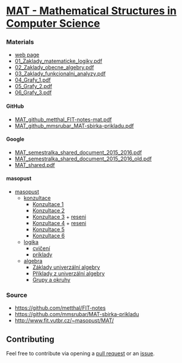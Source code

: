 # [MAT - Mathematical Structures in Computer Science](https://www.fit.vutbr.cz/study/courses/index.php.en?id=12838)

### Materials

* [web page](http://math.fme.vutbr.cz/Home/downloads?id_item_user=11&beta=1)
* [01_Zaklady_matematicke_logiky.pdf](https://github.com/europ/VUTBR-FIT-MAT/blob/master/materials/01_Zaklady_matematicke_logiky.pdf)
* [02_Zaklady_obecne_algebry.pdf](https://github.com/europ/VUTBR-FIT-MAT/blob/master/materials/02_Zaklady_obecne_algebry.pdf)
* [03_Zaklady_funkcionalni_analyzy.pdf](https://github.com/europ/VUTBR-FIT-MAT/blob/master/materials/03_Zaklady_funkcionalni_analyzy.pdf)
* [04_Grafy_1.pdf](https://github.com/europ/VUTBR-FIT-MAT/blob/master/materials/04_Grafy_1.pdf)
* [05_Grafy_2.pdf](https://github.com/europ/VUTBR-FIT-MAT/blob/master/materials/05_Grafy_2.pdf)
* [06_Grafy_3.pdf](https://github.com/europ/VUTBR-FIT-MAT/blob/master/materials/06_Grafy_3.pdf)

#### GitHub

* [MAT_github_metthal_FIT-notes-mat.pdf](https://github.com/europ/VUTBR-FIT-MAT/blob/master/github/MAT_github_metthal_FIT-notes-mat.pdf)
* [MAT_github_mmsrubar_MAT-sbirka-prikladu.pdf](https://github.com/europ/VUTBR-FIT-MAT/blob/master/github/MAT_github_mmsrubar_MAT-sbirka-prikladu.pdf)

#### Google

* [MAT_semestralka_shared_document_2015_2016.pdf](https://github.com/europ/VUTBR-FIT-MAT/blob/master/google/MAT_semestralka_shared_document_2015_2016.pdf)
* [MAT_semestralka_shared_document_2015_2016_old.pdf](https://github.com/europ/VUTBR-FIT-MAT/blob/master/google/MAT_semestralka_shared_document_2015_2016_old.pdf)
* [MAT_shared.pdf](https://github.com/europ/VUTBR-FIT-MAT/blob/master/google/MAT_shared.pdf)

#### masopust

* [masopust](https://github.com/europ/VUTBR-FIT-MAT/blob/master/masopust)
  * [konzultace](https://github.com/europ/VUTBR-FIT-MAT/blob/master/masopust/konzultace)
    * [Konzultace 1](https://github.com/europ/VUTBR-FIT-MAT/blob/master/masopust/konzultace/mat01.pdf)
    * [Konzultace 2](https://github.com/europ/VUTBR-FIT-MAT/blob/master/masopust/konzultace/mat02.pdf)
    * [Konzultace 3](https://github.com/europ/VUTBR-FIT-MAT/blob/master/masopust/konzultace/mat03.pdf) + [reseni](https://github.com/europ/VUTBR-FIT-MAT/blob/master/masopust/konzultace/mat03_reseni.pdf)
    * [Konzultace 4](https://github.com/europ/VUTBR-FIT-MAT/blob/master/masopust/konzultace/mat04.pdf) + [reseni](https://github.com/europ/VUTBR-FIT-MAT/blob/master/masopust/konzultace/mat04_reseni.pdf)
    * [Konzultace 5](https://github.com/europ/VUTBR-FIT-MAT/blob/master/masopust/konzultace/mat05.pdf)
    * [Konzultace 6](https://github.com/europ/VUTBR-FIT-MAT/blob/master/masopust/konzultace/mat06.pdf)
  * [logika](https://github.com/europ/VUTBR-FIT-MAT/blob/master/masopust/logika)
    * [cvičení](https://github.com/europ/VUTBR-FIT-MAT/blob/master/masopust/logika/cviceni_logika.pdf)
    * [príklady](https://github.com/europ/VUTBR-FIT-MAT/blob/master/masopust/logika/matematicka_logika-cviceni.pdf)
  * [algebra](https://github.com/europ/VUTBR-FIT-MAT/blob/master/masopust/algebra)
    * [Základy univerzální algebry](https://github.com/europ/VUTBR-FIT-MAT/blob/master/masopust/algebra/Algebra.pdf)
    * [Příklady z univerzální algebry](https://github.com/europ/VUTBR-FIT-MAT/blob/master/masopust/algebra/algebracviceni.pdf)
    * [Grupy a okruhy](https://github.com/europ/VUTBR-FIT-MAT/blob/master/masopust/algebra/Grupy_a_okruhy.zip)

### Source

* https://github.com/metthal/FIT-notes
* https://github.com/mmsrubar/MAT-sbirka-prikladu
* http://www.fit.vutbr.cz/~masopust/MAT/

## Contributing

Feel free to contribute via opening a [pull request](https://help.github.com/articles/creating-a-pull-request/) or an [issue](https://help.github.com/articles/creating-an-issue/).
